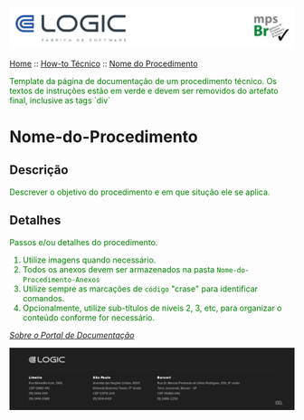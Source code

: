![Cabecalho](../../ReadMe-Anexos/Cabecalho.png)


[Home](../../ReadMe.md) :: [How-to Técnico](../How-To-Tecnico.md) :: [Nome do Procedimento](Nome-do-Procedimento.md)

<div style="color:green">
  Template da página de documentação de um procedimento técnico. Os textos de instruções estão em verde e devem ser removidos do artefato final, inclusive as tags `div`
</div>


# Nome-do-Procedimento

## Descrição

<div style="color:green">

  Descrever o objetivo do procedimento e em que situção ele se aplica.

</div>


## Detalhes

<div style="color:green">

  Passos e/ou detalhes do procedimento.
  1. Utilize imagens quando necessário.
  2. Todos os anexos devem ser armazenados na pasta `Nome-do-Procedimento-Anexos`
  3. Utilize sempre as marcações de `código` "crase" para identificar comandos.
  4. Opcionalmente, utilize sub-títulos de níveis 2, 3, etc, para organizar o conteúdo conforme for necessário.

</div>

_[Sobre o Portal de Documentação](../../About/About.md)_


![Rodape](../../ReadMe-Anexos/Rodape.png)
